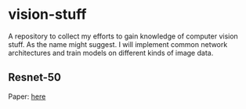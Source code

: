 # vision-stuff

A repository to collect my efforts to gain knowledge of computer vision stuff. As the name might suggest.
I will implement common network architectures and train models on different kinds of image data.

## Resnet-50
Paper: [here](https://arxiv.org/pdf/1512.03385.pdf)